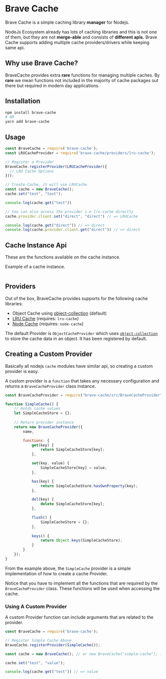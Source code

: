 # Brave Cache

Brave Cache is a simple caching library **manager** for Nodejs.

NodeJs Ecosystem already has lots of caching libraries and this is not one of them, but they are not **merge-able** and consists of **different apis.**
Brave Cache supports adding multiple cache providers/drivers while keeping same api.

## Why use Brave Cache?
BraveCache provides extra **rare** functions for managing multiple caches. By **rare** we mean functions not included 
in the majority of cache packages out there but required in modern day applications.

## Installation
```sh
npm install brave-cache
# OR
yarn add brave-cache
```

## Usage
```js
const BraveCache = require('brave-cache');
const LRUCacheProvider = require('brave-cache/providers/lru-cache');

// Register a Provider
BraveCache.registerProvider(LRUCacheProvider({
  // LRU Cache Options
}));

// Create Cache, it will use LRUCache
const cache = new BraveCache();
cache.set("test", "test");

console.log(cache.get("test"))

// You can also access the provider i.e lru-cache directly
cache.provider.client.set("direct", "direct") // => LRUCache

console.log(cache.get("direct")) // => direct
console.log(cache.provider.client.get("direct")) // => direct
```

## Cache Instance Api
These are the functions available on the cache instance.

Example of a cache instance.
```js

```


## Providers
Out of the box, BraveCache provides supports for the  following cache libraries:

- Object Cache using [object-collection](https://npmjs.com/package/object-collection) (default)
- [LRU Cache](http://npmjs.com/package/lru-cache) (requires: `lru-cache`)
- [Node Cache](https://www.npmjs.com/package/node-cache) (requires: `node-cache`)

The default Provider is `ObjectCacheProvider` which uses [`object-collection`](https://npmjs.com/package/object-collection) to store the cache data in an object.
It has been registered by default.


## Creating a Custom Provider
Basically all nodejs `cache` modules have similar api, so creating a custom provider is easy.

A custom provider is a `function` that takes any necessary configuration and returns a `BraveCacheProvider` class instance.

```js
const BraveCacheProvider = require("brave-cache/src/BraveCacheProvider"); 

function SimpleCache() {
    // Holds cache values
    let SimpleCacheStore = {};
    
    // Return provider instance
    return new BraveCacheProvider({
        name,

        functions: {
            get(key) {
                return SimpleCacheStore[key];
            },

            set(key, value) {
                SimpleCacheStore[key] = value;
            },

            has(key) {
                return SimpleCacheStore.hasOwnProperty(key);
            },

            del(key) {
                delete SimpleCacheStore[key];
            },

            flush() {
                SimpleCacheStore = {};
            },
            
            keys() {
                return Object.keys(SimpleCacheStore);
            }
        }
    });
}
```

From the example above, the `SimpleCache` provider is a simple implementation of how to create a cache Provider.

Notice that you have to implement all the functions that are required by the `BraveCacheProvider` class.
These functions will be used when accessing the cache.

### Using A Custom Provider
A custom Provider function can include arguments that are related to the provider.

```js
const BraveCache = require('brave-cache');

// Register Simple Cache Above
BraveCache.registerProvider(SimpleCache());

const cache = new BraveCache(); // or new BraveCache("simple-cache"); if simple-cache is not set as default provider.

cache.set("test", "value");

console.log(cache.get("test")) // => value
```